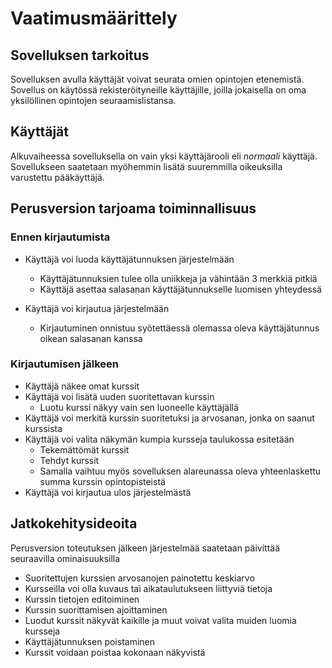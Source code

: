 # Vaatimusmäärittely

## Sovelluksen tarkoitus

Sovelluksen avulla käyttäjät voivat seurata omien opintojen etenemistä. Sovellus on käytössä rekisteröityneille käyttäjille, joilla jokaisella on oma yksilöllinen opintojen seuraamislistansa.

## Käyttäjät
Alkuvaiheessa sovelluksella on vain yksi käyttäjärooli eli *normaali* käyttäjä. Sovellukseen saatetaan myöhemmin lisätä suuremmilla oikeuksilla varustettu pääkäyttäjä.


## Perusversion tarjoama toiminnallisuus

### Ennen kirjautumista
* Käyttäjä voi luoda käyttäjätunnuksen järjestelmään 
  * Käyttäjätunnuksien tulee olla uniikkeja ja vähintään 3 merkkiä pitkiä
  * Käyttäjä asettaa salasanan käyttäjätunnukselle luomisen yhteydessä

* Käyttäjä voi kirjautua järjestelmään
  * Kirjautuminen onnistuu syötettäessä olemassa oleva käyttäjätunnus oikean salasanan kanssa

### Kirjautumisen jälkeen
* Käyttäjä näkee omat kurssit
* Käyttäjä voi lisätä uuden suoritettavan kurssin
  * Luotu kurssi näkyy vain sen luoneelle käyttäjällä
* Käyttäjä voi merkitä kurssin suoritetuksi ja arvosanan, jonka on saanut kurssista
* Käyttäjä voi valita näkymän kumpia kursseja taulukossa esitetään
  * Tekemättömät kurssit
  * Tehdyt kurssit
  * Samalla vaihtuu myös sovelluksen alareunassa oleva yhteenlaskettu summa kurssin opintopisteistä
* Käyttäjä voi kirjautua ulos järjestelmästä

## Jatkokehitysideoita
Perusversion toteutuksen jälkeen järjestelmää saatetaan päivittää seuraavilla ominaisuuksilla
* Suoritettujen kurssien arvosanojen painotettu keskiarvo
* Kursseilla voi olla kuvaus tai aikataulutukseen liittyviä tietoja
* Kurssin tietojen editoiminen
* Kurssin suorittamisen ajoittaminen
* Luodut kurssit näkyvät kaikille ja muut voivat valita muiden luomia kursseja
* Käyttäjätunnuksen poistaminen
* Kurssit voidaan poistaa kokonaan näkyvistä
